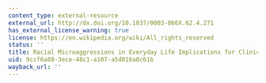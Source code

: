 ```yaml
---
content_type: external-resource
external_url: http://dx.doi.org/10.1037/0003-066X.62.4.271
has_external_license_warning: true
license: https://en.wikipedia.org/wiki/All_rights_reserved
status: ''
title: Racial Microaggressions in Everyday Life Implications for Clinical Practice
uid: 9ccf6a88-3ece-48c1-a107-a5d816a0c61b
wayback_url: ''
---
```

